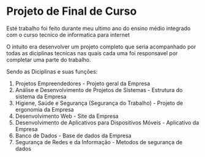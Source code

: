 # Projeto de Final de Curso
Esté trabalho foi feito durante meu ultimo ano do ensino médio integrado com o curso tecnico de informatica para internet

O intuito era desenvolver um projeto completo que seria acompanhado por todas as diciplinas tecnicas nas quais 
cada uma foi responsavel por completar uma parte do trabalho.

Sendo as Diciplinas e suas funções:
1. Projetos Empreendedores - Projeto geral da Empresa
2. Análise e Desenvolvimento de Projetos de Sistemas - Estrutura do sistema da Empresa
3. Higiene, Saúde e Segurança (Segurança do Trabalho) - Projeto de ergonomia da Empresa
4. Desenvolvimento Web - Site da Empresa
5. Desenvolvimento de Aplicativos para Dispositivos Móveis - Aplicativo da Empresa
6. Banco de Dados - Base de dados da Empresa
7. Segurança de Redes e da Informação - Metodos de segurança de dados
